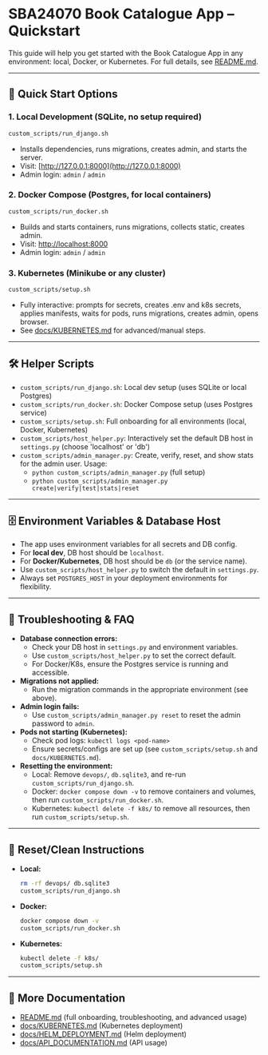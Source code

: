 # SBA24070 Book Catalogue App – Quickstart

This guide will help you get started with the Book Catalogue App in any environment: local, Docker, or Kubernetes. For full details, see [README.md](../README.md).

---

## 🚦 Quick Start Options

### 1. Local Development (SQLite, no setup required)
```sh
custom_scripts/run_django.sh
```
- Installs dependencies, runs migrations, creates admin, and starts the server.
- Visit: [http://127.0.0.1:8000](http://127.0.0.1:8000)
- Admin login: `admin` / `admin`

### 2. Docker Compose (Postgres, for local containers)
```sh
custom_scripts/run_docker.sh
```
- Builds and starts containers, runs migrations, collects static, creates admin.
- Visit: [http://localhost:8000](http://localhost:8000)
- Admin login: `admin` / `admin`

### 3. Kubernetes (Minikube or any cluster)
```sh
custom_scripts/setup.sh
```
- Fully interactive: prompts for secrets, creates .env and k8s secrets, applies manifests, waits for pods, runs migrations, creates admin, opens browser.
- See [docs/KUBERNETES.md](docs/KUBERNETES.md) for advanced/manual steps.

---

## 🛠️ Helper Scripts
- `custom_scripts/run_django.sh`: Local dev setup (uses SQLite or local Postgres)
- `custom_scripts/run_docker.sh`: Docker Compose setup (uses Postgres service)
- `custom_scripts/setup.sh`: Full onboarding for all environments (local, Docker, Kubernetes)
- `custom_scripts/host_helper.py`: Interactively set the default DB host in `settings.py` (choose 'localhost' or 'db')
- `custom_scripts/admin_manager.py`: Create, verify, reset, and show stats for the admin user. Usage:
  - `python custom_scripts/admin_manager.py` (full setup)
  - `python custom_scripts/admin_manager.py create|verify|test|stats|reset`

---

## 🗄️ Environment Variables & Database Host
- The app uses environment variables for all secrets and DB config.
- For **local dev**, DB host should be `localhost`.
- For **Docker/Kubernetes**, DB host should be `db` (or the service name).
- Use `custom_scripts/host_helper.py` to switch the default in `settings.py`.
- Always set `POSTGRES_HOST` in your deployment environments for flexibility.

---

## 🐞 Troubleshooting & FAQ
- **Database connection errors:**
  - Check your DB host in `settings.py` and environment variables.
  - Use `custom_scripts/host_helper.py` to set the correct default.
  - For Docker/K8s, ensure the Postgres service is running and accessible.
- **Migrations not applied:**
  - Run the migration commands in the appropriate environment (see above).
- **Admin login fails:**
  - Use `custom_scripts/admin_manager.py reset` to reset the admin password to `admin`.
- **Pods not starting (Kubernetes):**
  - Check pod logs: `kubectl logs <pod-name>`
  - Ensure secrets/configs are set up (see `custom_scripts/setup.sh` and `docs/KUBERNETES.md`).
- **Resetting the environment:**
  - Local: Remove `devops/`, `db.sqlite3`, and re-run `custom_scripts/run_django.sh`.
  - Docker: `docker compose down -v` to remove containers and volumes, then run `custom_scripts/run_docker.sh`.
  - Kubernetes: `kubectl delete -f k8s/` to remove all resources, then run `custom_scripts/setup.sh`.

---

## 🧹 Reset/Clean Instructions
- **Local:**
  ```sh
  rm -rf devops/ db.sqlite3
  custom_scripts/run_django.sh
  ```
- **Docker:**
  ```sh
  docker compose down -v
  custom_scripts/run_docker.sh
  ```
- **Kubernetes:**
  ```sh
  kubectl delete -f k8s/
  custom_scripts/setup.sh
  ```

---

## 🔗 More Documentation
- [README.md](../README.md) (full onboarding, troubleshooting, and advanced usage)
- [docs/KUBERNETES.md](docs/KUBERNETES.md) (Kubernetes deployment)
- [docs/HELM_DEPLOYMENT.md](docs/HELM_DEPLOYMENT.md) (Helm deployment)
- [docs/API_DOCUMENTATION.md](docs/API_DOCUMENTATION.md) (API usage) 
